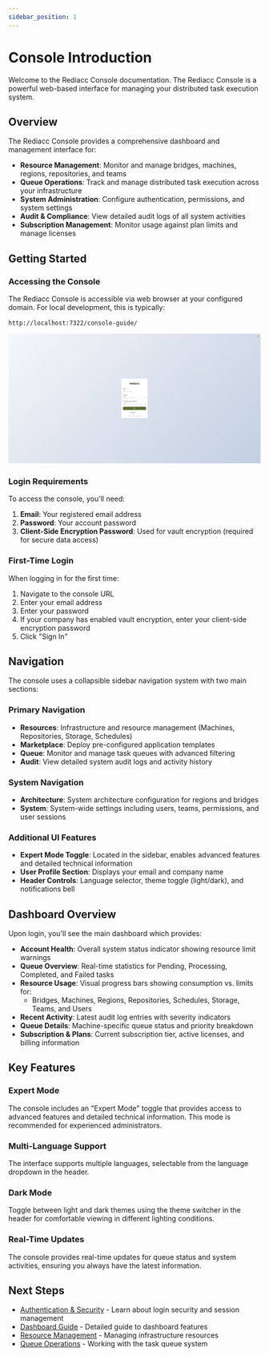 ```yaml
---
sidebar_position: 1
---
```


# Console Introduction

Welcome to the Rediacc Console documentation. The Rediacc Console is a powerful web-based interface for managing your distributed task execution system.

## Overview

The Rediacc Console provides a comprehensive dashboard and management interface for:

- **Resource Management**: Monitor and manage bridges, machines, regions, repositories, and teams
- **Queue Operations**: Track and manage distributed task execution across your infrastructure
- **System Administration**: Configure authentication, permissions, and system settings
- **Audit & Compliance**: View detailed audit logs of all system activities
- **Subscription Management**: Monitor usage against plan limits and manage licenses

## Getting Started

### Accessing the Console

The Rediacc Console is accessible via web browser at your configured domain. For local development, this is typically:

```
http://localhost:7322/console-guide/
```

![Console Login Page](./assets/screenshots/console-login-page.png)

### Login Requirements

To access the console, you'll need:

1. **Email**: Your registered email address
2. **Password**: Your account password
3. **Client-Side Encryption Password**: Used for vault encryption (required for secure data access)


### First-Time Login

When logging in for the first time:

1. Navigate to the console URL
2. Enter your email address
3. Enter your password
4. If your company has enabled vault encryption, enter your client-side encryption password
5. Click "Sign In"

## Navigation

The console uses a collapsible sidebar navigation system with two main sections:

### Primary Navigation
- **Resources**: Infrastructure and resource management (Machines, Repositories, Storage, Schedules)
- **Marketplace**: Deploy pre-configured application templates
- **Queue**: Monitor and manage task queues with advanced filtering
- **Audit**: View detailed system audit logs and activity history

### System Navigation
- **Architecture**: System architecture configuration for regions and bridges
- **System**: System-wide settings including users, teams, permissions, and user sessions

### Additional UI Features
- **Expert Mode Toggle**: Located in the sidebar, enables advanced features and detailed technical information
- **User Profile Section**: Displays your email and company name
- **Header Controls**: Language selector, theme toggle (light/dark), and notifications bell

## Dashboard Overview

Upon login, you'll see the main dashboard which provides:

- **Account Health**: Overall system status indicator showing resource limit warnings
- **Queue Overview**: Real-time statistics for Pending, Processing, Completed, and Failed tasks
- **Resource Usage**: Visual progress bars showing consumption vs. limits for:
  - Bridges, Machines, Regions, Repositories, Schedules, Storage, Teams, and Users
- **Recent Activity**: Latest audit log entries with severity indicators
- **Queue Details**: Machine-specific queue status and priority breakdown
- **Subscription & Plans**: Current subscription tier, active licenses, and billing information

## Key Features

### Expert Mode

The console includes an "Expert Mode" toggle that provides access to advanced features and detailed technical information. This mode is recommended for experienced administrators.

### Multi-Language Support

The interface supports multiple languages, selectable from the language dropdown in the header.

### Dark Mode

Toggle between light and dark themes using the theme switcher in the header for comfortable viewing in different lighting conditions.

### Real-Time Updates

The console provides real-time updates for queue status and system activities, ensuring you always have the latest information.

## Next Steps

- [Authentication & Security](./authentication.md) - Learn about login security and session management
- [Dashboard Guide](./dashboard.md) - Detailed guide to dashboard features
- [Resource Management](./resources/index.md) - Managing infrastructure resources
- [Queue Operations](./queue.md) - Working with the task queue system